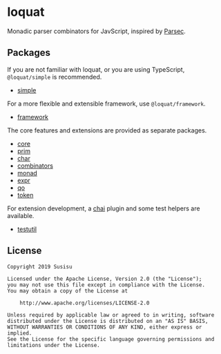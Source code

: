 # loquat
Monadic parser combinators for JavScript, inspired by [Parsec](https://github.com/haskell/parsec).

## Packages
If you are not familiar with loquat, or you are using TypeScript, `@loquat/simple` is recommended.

- [simple](https://github.com/susisu/loquat/tree/master/packages/simple)

For a more flexible and extensible framework, use `@loquat/framework`.

- [framework](https://github.com/susisu/loquat/tree/master/packages/framework)

The core features and extensions are provided as separate packages.

- [core](https://github.com/susisu/loquat/tree/master/packages/core)
- [prim](https://github.com/susisu/loquat/tree/master/packages/prim)
- [char](https://github.com/susisu/loquat/tree/master/packages/char)
- [combinators](https://github.com/susisu/loquat/tree/master/packages/combinators)
- [monad](https://github.com/susisu/loquat/tree/master/packages/monad)
- [expr](https://github.com/susisu/loquat/tree/master/packages/expr)
- [qo](https://github.com/susisu/loquat/tree/master/packages/qo)
- [token](https://github.com/susisu/loquat/tree/master/packages/token)

For extension development, a [chai](https://www.chaijs.com) plugin and some test helpers are available.

- [testutil](https://github.com/susisu/loquat/tree/master/packages/testutil)

## License
```
Copyright 2019 Susisu

Licensed under the Apache License, Version 2.0 (the "License");
you may not use this file except in compliance with the License.
You may obtain a copy of the License at

    http://www.apache.org/licenses/LICENSE-2.0

Unless required by applicable law or agreed to in writing, software
distributed under the License is distributed on an "AS IS" BASIS,
WITHOUT WARRANTIES OR CONDITIONS OF ANY KIND, either express or implied.
See the License for the specific language governing permissions and
limitations under the License.
```
